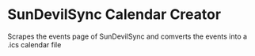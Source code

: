 # SunDevilSync Calendar Creator
 Scrapes the events page of SunDevilSync and comverts the events into a .ics calendar file
